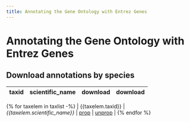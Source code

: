 ```yaml
---
title: Annotating the Gene Ontology with Entrez Genes
---
```

# Annotating the Gene Ontology with Entrez Genes

## Download annotations by species

| taxid  | scientific_name | download | download |
| ------ | --------------- | -------- | -------- |
{% for taxelem in taxlist -%}
| {{taxelem.taxid}} | *{{taxelem.scientific_name}}* | [prop](annotations/taxid_{{taxelem.taxid}}/annotations-prop.tsv) | [unprop](annotations/taxid_{{taxelem.taxid}}/annotations-prop.tsv) |
{% endfor %}

